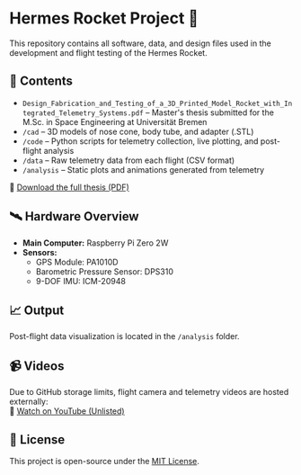 # Hermes Rocket Project 🚀

This repository contains all software, data, and design files used in the development and flight testing of the Hermes Rocket.

## 📂 Contents

- `Design_Fabrication_and_Testing_of_a_3D_Printed_Model_Rocket_with_Integrated_Telemetry_Systems.pdf` – Master's thesis submitted for the M.Sc. in Space Engineering at Universität Bremen
- `/cad` – 3D models of nose cone, body tube, and adapter (.STL)
- `/code` – Python scripts for telemetry collection, live plotting, and post-flight analysis
- `/data` – Raw telemetry data from each flight (CSV format)
- `/analysis` – Static plots and animations generated from telemetry

📄 [Download the full thesis (PDF)](./Design__Fabrication__and_Testing_of_a_3D_Printed_Model_Rocket_with_Integrated_Telemetry_Systems.pdf)

## 🛰️ Hardware Overview

- **Main Computer:** Raspberry Pi Zero 2W  
- **Sensors:**
  - GPS Module: PA1010D  
  - Barometric Pressure Sensor: DPS310  
  - 9-DOF IMU: ICM-20948 

## 📈 Output

Post-flight data visualization is located in the `/analysis` folder.

## 📹 Videos

Due to GitHub storage limits, flight camera and telemetry videos are hosted externally:  
🎥 [Watch on YouTube (Unlisted)](https://www.youtube.com/playlist?list=PLU9vdCkJsIVlVfhIgIDVsfnCWYGNboWbm)

## 📜 License

This project is open-source under the [MIT License](./LICENSE).
